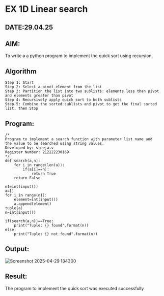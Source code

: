 # EX 1D Linear search
## DATE:29.04.25
## AIM:
To write a a python program to implement the quick sort using recursion.

## Algorithm
```
Step 1: Start
Step 2: Select a pivot element from the list
Step 3: Partition the list into two sublists: elements less than pivot and elements greater than pivot
Step 4: Recursively apply quick sort to both sublists
Step 5: Combine the sorted sublists and pivot to get the final sorted list, then Stop
```
## Program:
```
/*
Program to implement a search function with parameter list name and the value to be searched using string values.
Developed by: sreeja.v
Register Number: 212222230169
*/
def search(a,n):
    for i in range(len(a)):
        if(a[i]==n):
            return True
    return False

n1=int(input())
a=[]
for i in range(n1):
    element=int(input())
    a.append(element)
tuple(a)
n=int(input())

if(search(a,n))==True:
    print("Tuple: {} found".format(n))
else:
    print("Tuple: {} not found".format(n))
```

## Output:
![Screenshot 2025-04-29 134300](https://github.com/user-attachments/assets/c67cfd16-51b1-4a3c-b46e-ae9fb9535d65)



## Result:
The program to implement the quick sort was executed successfully
